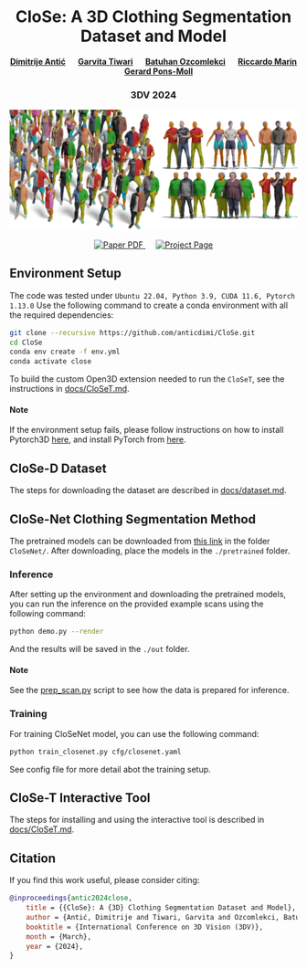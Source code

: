 <!-- HEADER -->

<p align="center">
    <h1 align="center">CloSe: A 3D Clothing Segmentation Dataset and Model</h1>
    <!-- authors -->
    <p align="center">
        <a href="https://anticdimi.github.io/"><b>Dimitrije Antić</b></a>
         
        <a href="https://virtualhumans.mpi-inf.mpg.de/people/Tiwari.html"><b>Garvita Tiwari</b></a>
         
        <a href=""><b>Batuhan Ozcomlekci</b></a>
         
        <a href="https://riccardomarin.github.io/"><b>Riccardo Marin</b></a>
         
        <a href="https://virtualhumans.mpi-inf.mpg.de/people/pons-moll.html"><b>Gerard Pons-Moll</b></a>
    </p>
    <!-- conference -->
    <h3 align="center">3DV 2024</h3>
    <!-- teaser -->
    <p align="center">
        <img src="assets/git/teaser_blur.png" alt="Project Teaser" width="600px">
    </p>
    <!-- badges -->
    <p align="center">
        <a href="https://arxiv.org/abs/2401.12051">
            <img src="https://img.shields.io/badge/arXiv-2306.00777-b31b1b.svg?style=for-the-badge" alt="Paper PDF">
        </a>
         
        <a href="https://virtualhumans.mpi-inf.mpg.de/close3dv24/">
            <img src="https://img.shields.io/badge/Project-Page-blue?style=for-the-badge&logo=Google%20chrome&logoColor=white" alt="Project Page">
        </a>
    </p>
</p>

## Environment Setup

The code was tested under `Ubuntu 22.04, Python 3.9, CUDA 11.6, Pytorch 1.13.0`
Use the following command to create a conda environment with all the required dependencies:

```bash
git clone --recursive https://github.com/anticdimi/CloSe.git
cd CloSe
conda env create -f env.yml
conda activate close
```

To build the custom Open3D extension needed to run the `CloSeT`, see the instructions in [docs/CloSeT.md](docs/CloSeT.md).

#### Note

If the environment setup fails, please follow instructions on how to install Pytorch3D [here](https://github.com/facebookresearch/pytorch3d/blob/main/INSTALL.md), and install PyTorch from [here](https://pytorch.org/get-started/locally/#linux-installation).

## CloSe-D Dataset

The steps for downloading the dataset are described in [docs/dataset.md](docs/dataset.md).

## CloSe-Net Clothing Segmentation Method

The pretrained models can be downloaded from [this link](https://nextcloud.mpi-klsb.mpg.de/index.php/s/TN9LDrM9YxQoXfA) in the folder `CloSeNet/`.
After downloading, place the models in the `./pretrained` folder.

### Inference

After setting up the environment and downloading the pretrained models, you can run the inference on the provided example scans using the following command:

```bash
python demo.py --render
```

And the results will be saved in the `./out` folder.
#### Note
See the [prep_scan.py](./prep_scan.py) script to see how the data is prepared for inference.

### Training

For training CloSeNet model, you can use the following command:

```bash
python train_closenet.py cfg/closenet.yaml
```
See config file for more detail abot the training setup.

## CloSe-T Interactive Tool

The steps for installing and using the interactive tool is described in [docs/CloSeT.md](docs/CloSeT.md).

## Citation

If you find this work useful, please consider citing:

```bibtex
@inproceedings{antic2024close,
    title = {{CloSe}: A {3D} Clothing Segmentation Dataset and Model},
    author = {Antić, Dimitrije and Tiwari, Garvita and Ozcomlekci, Batuhan  and Marin, Riccardo  and Pons-Moll, Gerard},
    booktitle = {International Conference on 3D Vision (3DV)},
    month = {March},
    year = {2024},
}
```
